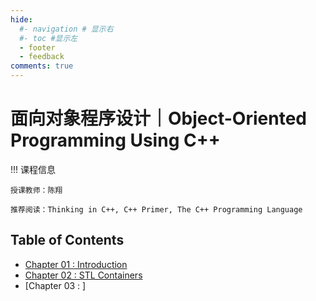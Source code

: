 ```yaml
---
hide:
  #- navigation # 显示右
  #- toc #显示左
  - footer
  - feedback
comments: true
--- 
```


# 面向对象程序设计｜Object-Oriented Programming Using C++

!!! 课程信息

	授课教师：陈翔
	
	推荐阅读：Thinking in C++, C++ Primer, The C++ Programming Language

## Table of Contents

- [Chapter 01 : Introduction](Chapter%201/)
- [Chapter 02 : STL Containers](Chapter%202/)
- [Chapter 03 : ]

